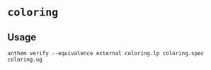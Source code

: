 # `coloring`

## Usage
```
anthem verify --equivalence external coloring.lp coloring.spec coloring.ug
```
